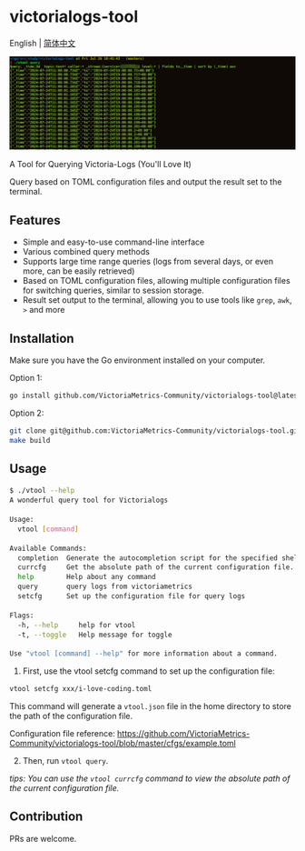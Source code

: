 # victorialogs-tool
English | [简体中文](https://github.com/VictoriaMetrics-Community/victorialogs-tool/blob/master/README_CN.md)

![image_01](image_01.jpg)

A Tool for Querying Victoria-Logs (You'll Love It)

Query based on TOML configuration files and output the result set to the terminal.

## Features

- Simple and easy-to-use command-line interface
- Various combined query methods
- Supports large time range queries (logs from several days, or even more, can be easily retrieved)
- Based on TOML configuration files, allowing multiple configuration files for switching queries, similar to session storage.
- Result set output to the terminal, allowing you to use tools like `grep`, `awk`, `>` and more

## Installation

Make sure you have the Go environment installed on your computer.

Option 1:

```bash
go install github.com/VictoriaMetrics-Community/victorialogs-tool@latest && mv $GOPATH/bin/victorialogs-tool $GOPATH/bin/vtool
```

Option 2:

```bash
git clone git@github.com:VictoriaMetrics-Community/victorialogs-tool.git
make build
```

## Usage

```bash
$ ./vtool --help
A wonderful query tool for Victorialogs

Usage:
  vtool [command]

Available Commands:
  completion  Generate the autocompletion script for the specified shell
  currcfg     Get the absolute path of the current configuration file.
  help        Help about any command
  query       query logs from victoriametrics
  setcfg      Set up the configuration file for query logs

Flags:
  -h, --help     help for vtool
  -t, --toggle   Help message for toggle

Use "vtool [command] --help" for more information about a command.
```

1. First, use the vtool setcfg command to set up the configuration file:

```bash
vtool setcfg xxx/i-love-coding.toml
```

This command will generate a `vtool.json` file in the home directory to store the path of the configuration file.

Configuration file reference: https://github.com/VictoriaMetrics-Community/victorialogs-tool/blob/master/cfgs/example.toml

2. Then, run `vtool query`.

*tips: You can use the `vtool currcfg` command to view the absolute path of the current configuration file.*

## Contribution

PRs are welcome.
